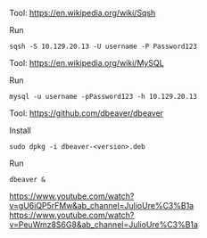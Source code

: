 
Tool:
https://en.wikipedia.org/wiki/Sqsh

Run
```shell-session
sqsh -S 10.129.20.13 -U username -P Password123
```

Tool:
https://en.wikipedia.org/wiki/MySQL

Run
```shell-session
mysql -u username -pPassword123 -h 10.129.20.13
```

Tool:
https://github.com/dbeaver/dbeaver

Install
```shell-session
sudo dpkg -i dbeaver-<version>.deb
```

Run
```shell-session
dbeaver &
```

https://www.youtube.com/watch?v=gU6iQP5rFMw&ab_channel=JulioUre%C3%B1a
https://www.youtube.com/watch?v=PeuWmz8S6G8&ab_channel=JulioUre%C3%B1a